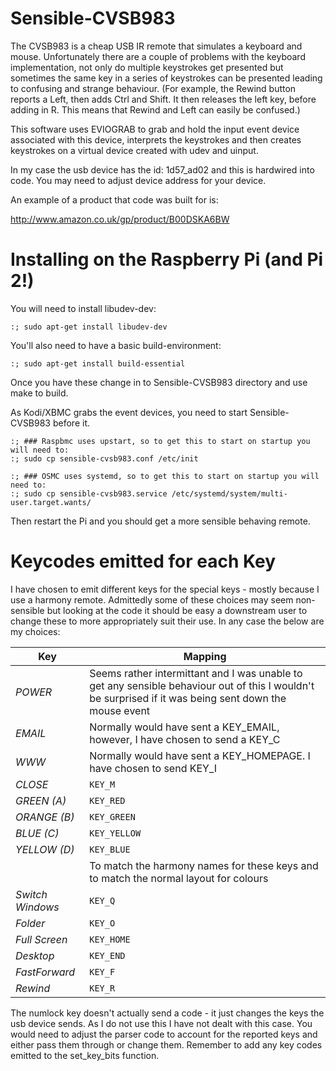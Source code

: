Sensible-CVSB983
================

The CVSB983 is a cheap USB IR remote that simulates a keyboard and mouse.
Unfortunately there are a couple of problems with the keyboard implementation,
not only do multiple keystrokes get presented but sometimes the same key in a 
series of keystrokes can be presented leading to confusing and strange
behaviour. (For example, the Rewind button reports a Left, then adds Ctrl and
Shift. It then releases the left key, before adding in R. This means that Rewind
and Left can easily be confused.)

This software uses EVIOGRAB to grab and hold the input event device associated
with this device, interprets the keystrokes and then creates keystrokes on a 
virtual device created with udev and uinput.

In my case the usb device has the id: 1d57_ad02 and this is hardwired into
code. You may need to adjust device address for your device.

An example of a product that code was built for is:

http://www.amazon.co.uk/gp/product/B00DSKA6BW

Installing on the Raspberry Pi (and Pi 2!)
==========================================

You will need to install libudev-dev:

```
:; sudo apt-get install libudev-dev
```

You'll also need to have a basic build-environment:

```
:; sudo apt-get install build-essential
```

Once you have these change in to Sensible-CVSB983 directory and use make
to build.

As Kodi/XBMC grabs the event devices, you need to start Sensible-CVSB983 before it.

```
:; ### Raspbmc uses upstart, so to get this to start on startup you will need to:
:; sudo cp sensible-cvsb983.conf /etc/init 
```

```
:; ### OSMC uses systemd, so to get this to start on startup you will need to:
:; sudo cp sensible-cvsb983.service /etc/systemd/system/multi-user.target.wants/
```

Then restart the Pi and you should get a more sensible behaving remote.

Keycodes emitted for each Key
=============================

I have chosen to emit different keys for the special keys - mostly because I 
use a harmony remote. Admittedly some of these choices may seem non-sensible
but looking at the code it should be easy a downstream user to change these to
more appropriately suit their use. In any case the below are my choices:

| Key | Mapping|
|-----|--------|
| *POWER*    | Seems rather intermittant and I was unable to get any sensible behaviour out of this I wouldn't be surprised if it was being sent down the mouse event
| *EMAIL*        | Normally would have sent a KEY_EMAIL, however, I have chosen to send a KEY_C 
| *WWW*          | Normally would have sent a KEY_HOMEPAGE. I have chosen to send KEY_I
| *CLOSE*        | `KEY_M`
| *GREEN (A)*    | `KEY_RED`
| *ORANGE (B)*   | `KEY_GREEN`
| *BLUE (C)*     | `KEY_YELLOW`
| *YELLOW (D)*   | `KEY_BLUE`
|                | To match the harmony names for these keys and to match the normal layout for colours
| *Switch Windows* | `KEY_Q`
| *Folder*       | `KEY_O`
| *Full Screen*  | `KEY_HOME`
| *Desktop*      |       `KEY_END`
| *FastForward*  | `KEY_F`
| *Rewind*       | `KEY_R`

The numlock key doesn't actually send a code - it just changes the keys the usb device sends. As I do not use this
I have not dealt with this case. You would need to adjust the parser code to account for the reported keys and either
pass them through or change them. Remember to add any key codes emitted to the set_key_bits function.

